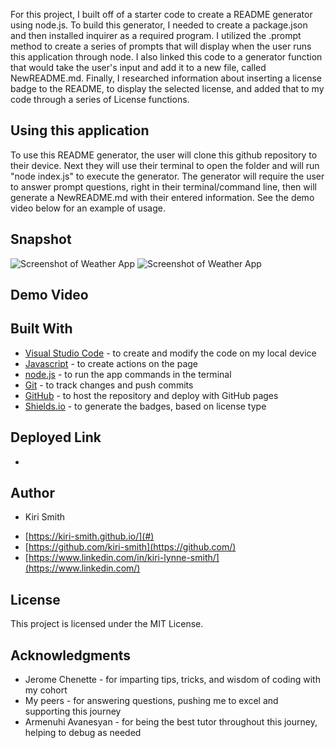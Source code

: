 For this project, I built off of a starter code to create a README generator using node.js.  To build this generator, I needed to create a package.json and then installed inquirer as a required program.  I utilized the .prompt method to create a series of prompts that will display when the user runs this application through node.  I also linked this code to a generator function that would take the user's input and add it to a new file, called NewREADME.md.  Finally, I researched information about inserting a license badge to the README, to display the selected license, and added that to my code through a series of License functions.

## Using this application
To use this README generator, the user will clone this github repository to their device.  Next they will use their terminal to open the folder and will run "node index.js" to execute the generator.  The generator will require the user to answer prompt questions, right in their terminal/command line, then will generate a NewREADME.md with their entered information.  See the demo video below for an example of usage.

## Snapshot

<img src="snip.JPG" alt="Screenshot of Weather App">
<img src="snip2.JPG" alt="Screenshot of Weather App">

## Demo Video

## Built With

* [Visual Studio Code](https://code.visualstudio.com/) - to create and modify the code on my local device
* [Javascript](https://www.javascript.com/) - to create actions on the page
* [node.js](https://nodejs.org/en/) - to run the app commands in the terminal
* [Git](https://git-scm.com/) - to track changes and push commits
* [GitHub](github.com) - to host the repository and deploy with GitHub pages
* [Shields.io](https://shields.io/) - to generate the badges, based on license type

## Deployed Link

* [ ](#)

## Author

* Kiri Smith 

- [https://kiri-smith.github.io/](#)
- [https://github.com/kiri-smith](https://github.com/)
- [https://www.linkedin.com/in/kiri-lynne-smith/](https://www.linkedin.com/)

## License

This project is licensed under the MIT License.

## Acknowledgments

* Jerome Chenette - for imparting tips, tricks, and wisdom of coding with my cohort
* My peers - for answering questions, pushing me to excel and supporting this journey
* Armenuhi Avanesyan - for being the best tutor throughout this journey, helping to debug as needed